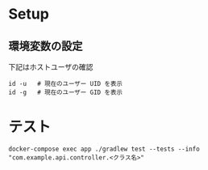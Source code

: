 # Setup
## 環境変数の設定
下記はホストユーザの確認
```
id -u   # 現在のユーザー UID を表示
id -g   # 現在のユーザー GID を表示
```

# テスト
```
docker-compose exec app ./gradlew test --tests --info "com.example.api.controller.<クラス名>"
```